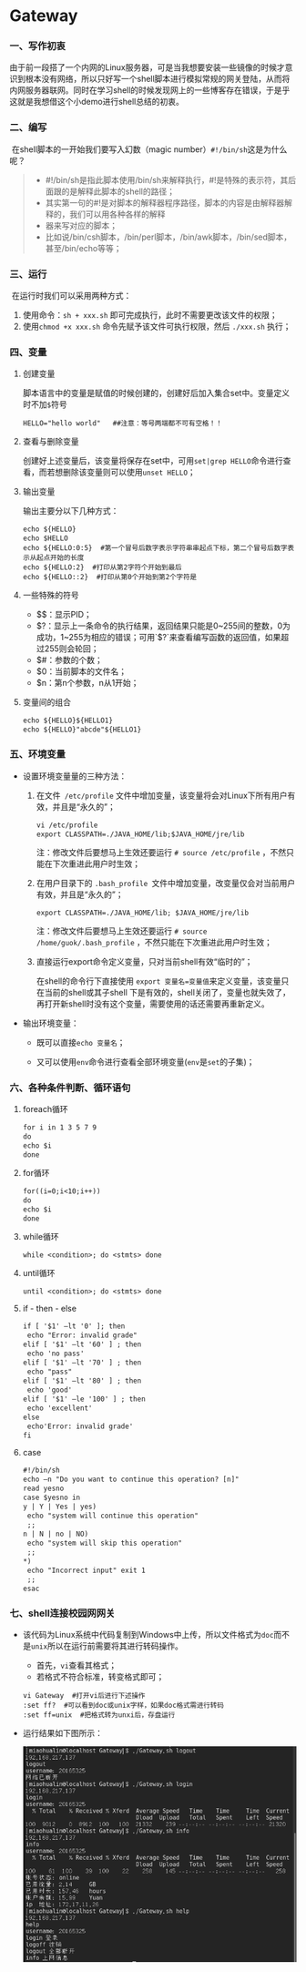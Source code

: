 # Gateway
### 一、写作初衷

​由于前一段搭了一个内网的Linux服务器，可是当我想要安装一些镜像的时候才意识到根本没有网络，所以只好写一个shell脚本进行模拟常规的网关登陆，从而将内网服务器联网。同时在学习shell的时候发现网上的一些博客存在错误，于是乎这就是我想借这个小demo进行shell总结的初衷。

### 二、编写

​	在shell脚本的一开始我们要写入幻数（magic number）`#!/bin/sh`这是为什么呢？

> - #!/bin/sh是指此脚本使用/bin/sh来解释执行，#!是特殊的表示符，其后⾯跟的是解释此脚本的shell的路径；
> - 其实第⼀句的#!是对脚本的解释器程序路径，脚本的内容是由解释器解释的，我们可以用各种各样的解释
> - 器来写对应的脚本；
> - 比如说/bin/csh脚本，/bin/perl脚本，/bin/awk脚本，/bin/sed脚本，甚至/bin/echo等等；



### 三、运行

​	在运行时我们可以采用两种方式：

1. 使用命令：`sh + xxx.sh` 即可完成执行，此时不需要更改该文件的权限；
2. 使用`chmod +x xxx.sh` 命令先赋予该文件可执行权限，然后 `./xxx.sh` 执行；

### 四、变量

1. 创建变量

   脚本语言中的变量是赋值的时候创建的，创建好后加入集合set中。变量定义时不加`$`符号

   ```shell
   HELLO="hello world"   ##注意：等号两端都不可有空格！！
   ```

2. 查看与删除变量

   创建好上述变量后，该变量将保存在set中，可用`set|grep HELLO`命令进行查看，而若想删除该变量则可以使用`unset HELLO`；

3. 输出变量

   输出主要分以下几种方式：

   ```shell
   echo ${HELLO}
   echo $HELLO
   echo ${HELLO:0:5}  #第一个冒号后数字表示字符串串起点下标，第二个冒号后数字表示从起点开始的长度 
   echo ${HELLO:2}  #打印从第2字符个开始到最后
   echo ${HELLO::2}  #打印从第0个开始到第2个字符是
   ```

4. 一些特殊的符号

   - $$：显示PID；
   - $?：显示上一条命令的执行结果，返回结果只能是0~255间的整数，0为成功，1~255为相应的错误；可用`$?`来查看编写函数的返回值，如果超过255则会轮回；
   - $#：参数的个数；
   - $0：当前脚本的文件名；
   - $n：第n个参数，n从1开始；

5. 变量间的组合

   ```shell
   echo ${HELLO}${HELLO1}
   echo ${HELLO}"abcde"${HELLO1}
   ```

### 五、环境变量

- 设置环境变量量的三种方法： 

  1. 在文件` /etc/profile` 文件中增加变量，该变量将会对Linux下所有用户有效，并且是“永久的”；

     ```shell
     vi /etc/profile 
     export CLASSPATH=./JAVA_HOME/lib;$JAVA_HOME/jre/lib
     ```

     注：修改文件后要想马上生效还要运行 `# source /etc/profile` ，不然只能在下次重进此用户时生效；

  2. 在用户目录下的 `.bash_profile `文件中增加变量，改变量仅会对当前用户有效，并且是“永久的”；

     ```shell
     export CLASSPATH=./JAVA_HOME/lib; $JAVA_HOME/jre/lib
     ```

     注：修改文件后要想马上生效还要运行 `# source /home/guok/.bash_profile` ，不然只能在下次重进此用户时生效；

  3. 直接运行export命令定义变量，只对当前shell有效“临时的”；

     在shell的命令行下直接使用 `export 变量名=变量值`来定义变量，该变量只在当前的shell或其子shell 下是有效的，shell关闭了，变量也就失效了，再打开新shell时没有这个变量，需要使用的话还需要再重新定义。 

- 输出环境变量：

  - 既可以直接`echo 变量名`；

  - 又可以使用`env`命令进行查看全部环境变量(`env`是`set`的子集)；


### 六、各种条件判断、循环语句

1. foreach循环

   ```shell
   for i in 1 3 5 7 9 
   do
   echo $i
   done
   ```

2. for循环

   ```shell
   for((i=0;i<10;i++))
   do
   echo $i
   done
   ```

3. while循环

   ```shell
   while <condition>; do <stmts> done
   ```

4. until循环

   ```shell
   until <condition>; do <stmts> done
   ```

5. if - then - else

   ```shell
   if [ '$1' –lt '0' ]; then    
   	echo "Error: invalid grade" 
   elif [ '$1' –lt '60' ] ; then    
   	echo 'no pass' 
   elif [ '$1' –lt '70' ] ; then    
   	echo "pass" 
   elif [ '$1' –lt '80' ] ; then    
   	echo 'good' 
   elif [ '$1' –le '100' ] ; then    
   	echo 'excellent' 
   else    
   	echo'Error: invalid grade' 
   fi
   ```

6. case

   ```shell
   #!/bin/sh 
   echo –n "Do you want to continue this operation? [n]" 
   read yesno 
   case $yesno in 
   y | Y | Yes | yes)    
   	echo "system will continue this operation"    
   	;; 
   n | N | no | NO)    
   	echo "system will skip this operation"   
   	;; 
   *)    
   	echo "Incorrect input" exit 1    
   	;; 
   esac
   ```

### 七、shell连接校园网网关

- 该代码为Linux系统中代码复制到Windows中上传，所以文件格式为`doc`而不是`unix`所以在运行前需要将其进行转码操作。

  - 首先，`vi`查看其格式；
  - 若格式不符合标准，转变格式即可；

  ```
  vi Gateway  #打开vi后进行下述操作
  :set ff?  #可以看到doc或unix字样，如果doc格式需进行转码
  :set ff=unix  #把格式转为unxi后，存盘运行
  ```

- 运行结果如下图所示：

  ![photo](https://github.com/miaosann/Gateway/blob/master/img/operate.png)




